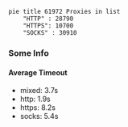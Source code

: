 
```mermaid
pie title 61972 Proxies in list
    "HTTP" : 28790
    "HTTPS": 10700
    "SOCKS" : 30910
```

### Some Info
#### Average Timeout

- mixed: 3.7s
- http: 1.9s
- https: 8.2s
- socks: 5.4s